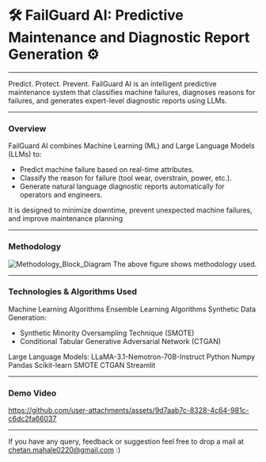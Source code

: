 # 🛠  FailGuard AI: Predictive Maintenance and Diagnostic Report Generation ⚙️
---

Predict. Protect. Prevent.
FailGuard AI is an intelligent predictive maintenance system that classifies machine failures, diagnoses reasons for failures, and generates expert-level diagnostic reports using LLMs.

---

### Overview
FailGuard AI combines Machine Learning (ML) and Large Language Models (LLMs) to:
- Predict machine failure based on real-time attributes.
- Classify the reason for failure (tool wear, overstrain, power, etc.).
- Generate natural language diagnostic reports automatically for operators and engineers.

It is designed to minimize downtime, prevent unexpected machine failures, and improve maintenance planning

---

### Methodology
![Methodology_Block_Diagram](https://github.com/user-attachments/assets/3c776198-5106-49ad-898d-6122710e58fe)
The above figure shows methodology used. 

---

### Technologies & Algorithms Used

Machine Learning Algorithms
Ensemble Learning Algorithms
Synthetic Data Generation:
- Synthetic Minority Oversampling Technique (SMOTE)
- Conditional Tabular Generative Adversarial Network (CTGAN)

Large Language Models: LLaMA-3.1-Nemotron-70B-Instruct
Python
Numpy
Pandas
Scikit-learn
SMOTE
CTGAN
Streamlit

---
### Demo Video

https://github.com/user-attachments/assets/9d7aab7c-8328-4c64-981c-c6dc2fa66037


---
If you have any query, feedback or suggestion feel free to drop a mail at chetan.mahale0220@gmail.com :) 
